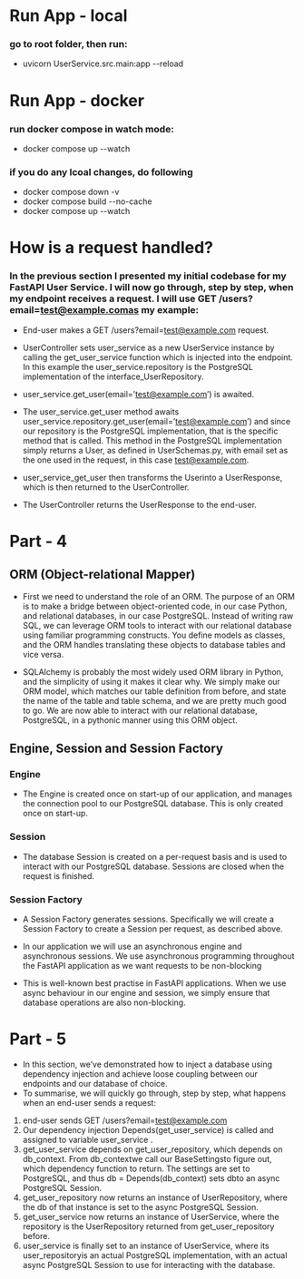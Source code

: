 # Run App - local

### go to root folder, then run:

- uvicorn UserService.src.main:app --reload

# Run App - docker

### run docker compose in watch mode:

- docker compose up --watch

### if you do any lcoal changes, do following

- docker compose down -v
- docker compose build --no-cache
- docker compose up --watch

# How is a request handled?

### In the previous section I presented my initial codebase for my FastAPI User Service. I will now go through, step by step, when my endpoint receives a request. I will use GET /users?email=test@example.comas my example:

- End-user makes a GET /users?email=test@example.com request.

- UserController sets user_service as a new UserService instance by calling the get_user_service function which is injected into the endpoint. In this example the user_service.repository is the PostgreSQL implementation of the interface_UserRepository.

- user_service.get_user(email=’test@example.com’) is awaited.

- The user_service.get_user method awaits user_service.repository.get_user(email=’test@example.com’) and since our repository is the PostgreSQL implementation, that is the specific method that is called. This method in the PostgreSQL implementation simply returns a User, as defined in UserSchemas.py, with email set as the one used in the request, in this case test@example.com.

- user_service_get_user then transforms the Userinto a UserResponse, which is then returned to the UserController.

- The UserController returns the UserResponse to the end-user.

# Part - 4

## ORM (Object-relational Mapper)

- First we need to understand the role of an ORM. The purpose of an ORM is to make a bridge between object-oriented code, in our case Python, and relational databases, in our case PostgreSQL. Instead of writing raw SQL, we can leverage ORM tools to interact with our relational database using familiar programming constructs. You define models as classes, and the ORM handles translating these objects to database tables and vice versa.

- SQLAlchemy is probably the most widely used ORM library in Python, and the simplicity of using it makes it clear why. We simply make our ORM model, which matches our table definition from before, and state the name of the table and table schema, and we are pretty much good to go. We are now able to interact with our relational database, PostgreSQL, in a pythonic manner using this ORM object.

## Engine, Session and Session Factory

### Engine

- The Engine is created once on start-up of our application, and manages the connection pool to our PostgreSQL database. This is only created once on start-up.

### Session

- The database Session is created on a per-request basis and is used to interact with our PostgreSQL database. Sessions are closed when the request is finished.

### Session Factory

- A Session Factory generates sessions. Specifically we will create a Session Factory to create a Session per request, as described above.

- In our application we will use an asynchronous engine and asynchronous sessions. We use asynchronous programming throughout the FastAPI application as we want requests to be non-blocking

- This is well-known best practise in FastAPI applications. When we use async behaviour in our engine and session, we simply ensure that database operations are also non-blocking.

# Part - 5

- In this section, we’ve demonstrated how to inject a database using dependency injection and achieve loose coupling between our endpoints and our database of choice.
- To summarise, we will quickly go through, step by step, what happens when an end-user sends a request:

1. end-user sends GET /users?email=test@example.com
2. Our dependency injection Depends(get_user_service) is called and assigned to variable user_service .
3. get_user_service depends on get_user_repository, which depends on db_context.
   From db_contextwe call our BaseSettingsto figure out, which dependency function to return. The settings are set to PostgreSQL, and thus db = Depends(db_context) sets dbto an async PostgreSQL Session.
4. get_user_repository now returns an instance of UserRepository, where the db of that instance is set to the async PostgreSQL Session.
5. get_user_service now returns an instance of UserService, where the repository is the UserRepository returned from get_user_repository before.
6. user_service is finally set to an instance of UserService, where its user_repositoryis an actual PostgreSQL implementation, with an actual async PostgreSQL Session to use for interacting with the database.
